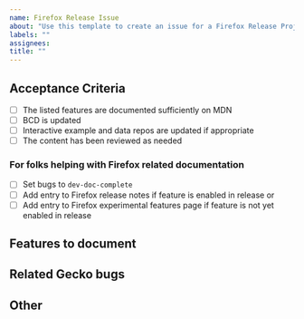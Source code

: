 ```yaml
---
name: Firefox Release Issue
about: "Use this template to create an issue for a Firefox Release Project"
labels: ""
assignees: 
title: ""
---
```


## Acceptance Criteria

- [ ] The listed features are documented sufficiently on MDN
- [ ] BCD is updated
- [ ] Interactive example and data repos are updated if appropriate
- [ ] The content has been reviewed as needed

### For folks helping with Firefox related documentation

- [ ] Set bugs to `dev-doc-complete`
- [ ] Add entry to Firefox release notes if feature is enabled in release
or
- [ ] Add entry to Firefox experimental features page if feature is not yet enabled in release

## Features to document



## Related Gecko bugs



## Other
